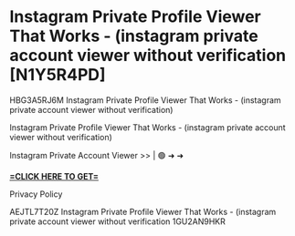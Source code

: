 # Instagram Private Profile Viewer That Works - (instagram private account viewer without verification [N1Y5R4PD]

HBG3A5RJ6M Instagram Private Profile Viewer That Works - (instagram private account viewer without verification)

Instagram Private Profile Viewer That Works - (instagram private account viewer without verification)

Instagram Private Account Viewer >> | 🟢 ➜ ➜ 

**[=CLICK HERE TO GET=](https://www.google.com/url?q=https%3A%2F%2Fappbitly.com%2FjfflD)**

Privacy Policy

 AEJTL7T20Z Instagram Private Profile Viewer That Works - (instagram private account viewer without verification 1GU2AN9HKR

